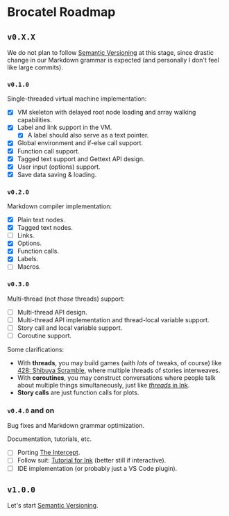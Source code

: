 # Brocatel Roadmap

## `v0.X.X`

We do not plan to follow [Semantic Versioning](https://semver.org/) at this stage,
since drastic change in our Markdown grammar is expected (and personally I don't feel like large commits).

### `v0.1.0`

Single-threaded virtual machine implementation:

- [X] VM skeleton with delayed root node loading and array walking capabilities.
- [X] Label and link support in the VM.
  - [X] A label should also serve as a text pointer.
- [X] Global environment and if-else call support.
- [X] Function call support.
- [X] Tagged text support and Gettext API design.
- [X] User input (options) support.
- [X] Save data saving & loading.

### `v0.2.0`

Markdown compiler implementation:

- [X] Plain text nodes.
- [X] Tagged text nodes.
- [ ] Links.
- [X] Options.
- [X] Function calls.
- [X] Labels.
- [ ] Macros.

### `v0.3.0`

Multi-thread (not *those* threads) support:

- [ ] Multi-thread API design.
- [ ] Multi-thread API implementation and thread-local variable support.
- [ ] Story call and local variable support.
- [ ] Coroutine support.

Some clarifications:
- With **threads**, you may build games (with *lots* of tweaks, of course) like
  [428: Shibuya Scramble](https://en.wikipedia.org/wiki/428:_Shibuya_Scramble),
  where multiple threads of stories interweaves.
- With **coroutines**, you may construct conversations where people talk about
  multiple things simultaneously, just like
  [*threads* in Ink](https://github.com/inkle/ink/blob/master/Documentation/WritingWithInk.md#2-threads).
- **Story calls** are just function calls for plots.

### `v0.4.0` and on

Bug fixes and Markdown grammar optimization.

Documentation, tutorials, etc.

- [ ] Porting [The Intercept](https://github.com/inkle/the-intercept/blob/master/Assets/Ink/TheIntercept.ink).
- [ ] Follow suit: [Tutorial for Ink](https://www.inklestudios.com/ink/web-tutorial/) (better still if interactive).
- [ ] IDE implementation (or probably just a VS Code plugin).

## `v1.0.0`

Let's start [Semantic Versioning](https://semver.org/).
